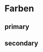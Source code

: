 # Farben

## primary

<Pantone name="dpa evo" color="#a3f2a5"></Pantone>

<Pantone name="active blue" color="#2294fe"></Pantone>

## secondary

<Pantone name="alert red" color="#ff4f5b"></Pantone>

<Pantone name="dpa writer" color="#444444"></Pantone>

<Pantone name="medium grey" color="#bababa"></Pantone>

<Pantone name="off white" color="#f1f1f1"></Pantone>


